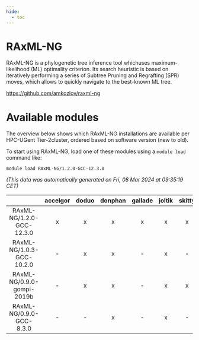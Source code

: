 ```yaml
---
hide:
  - toc
---
```


RAxML-NG
========


RAxML-NG is a phylogenetic tree inference tool whichuses maximum-likelihood (ML) optimality criterion. Its search heuristic is based on iteratively performing a series of Subtree Pruning and Regrafting (SPR) moves, which allows to quickly navigate to the best-known ML tree.

https://github.com/amkozlov/raxml-ng
# Available modules


The overview below shows which RAxML-NG installations are available per HPC-UGent Tier-2cluster, ordered based on software version (new to old).

To start using RAxML-NG, load one of these modules using a `module load` command like:

```shell
module load RAxML-NG/1.2.0-GCC-12.3.0
```

*(This data was automatically generated on Fri, 08 Mar 2024 at 09:35:19 CET)*  

| |accelgor|doduo|donphan|gallade|joltik|skitty|
| :---: | :---: | :---: | :---: | :---: | :---: | :---: |
|RAxML-NG/1.2.0-GCC-12.3.0|x|x|x|x|x|x|
|RAxML-NG/1.0.3-GCC-10.2.0|-|x|x|-|x|-|
|RAxML-NG/0.9.0-gompi-2019b|-|x|x|-|x|x|
|RAxML-NG/0.9.0-GCC-8.3.0|-|-|x|-|x|-|
